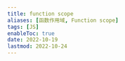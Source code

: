 ```yaml
---
title: function scope
aliases: [函数作用域, Function scope]
tags: [JS]
enableToc: true
date: 2022-10-19
lastmod: 2022-10-24
---
```

